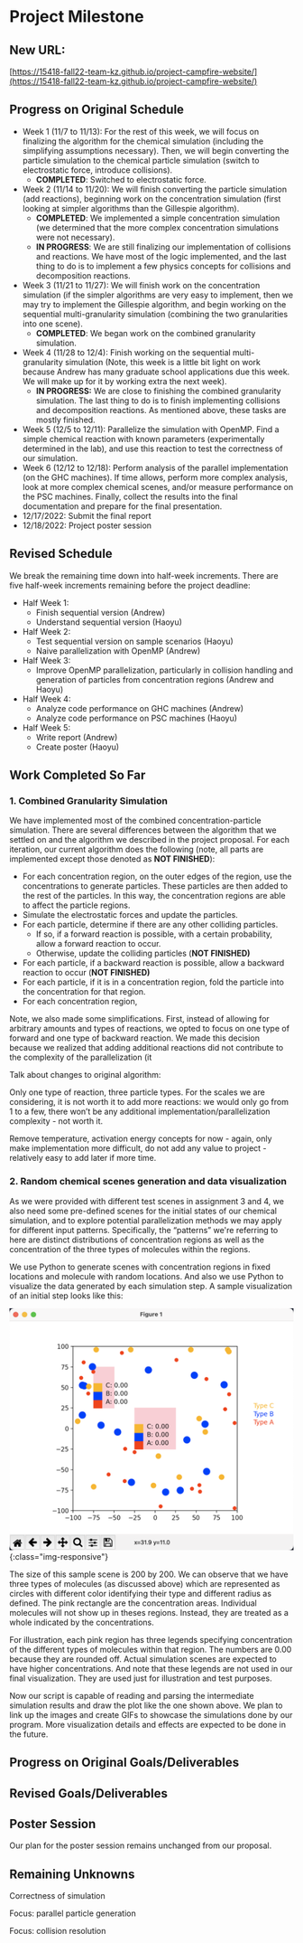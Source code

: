 # Project Milestone

## New URL:

[https://15418-fall22-team-kz.github.io/project-campfire-website/](https://15418-fall22-team-kz.github.io/project-campfire-website/)

## Progress on Original Schedule

- Week 1 (11/7 to 11/13): For the rest of this week, we will focus on finalizing the algorithm for the chemical simulation (including the simplifying assumptions necessary). Then, we will begin converting the particle simulation to the chemical particle simulation (switch to electrostatic force, introduce collisions).
    - ************COMPLETED************: Switched to electrostatic force.
- Week 2 (11/14 to 11/20): We will finish converting the particle simulation (add reactions), beginning work on the concentration simulation (first looking at simpler algorithms than the Gillespie algorithm).
    - ******************************************COMPLETED******************************************: We implemented a simple concentration simulation (we determined that the more complex concentration simulations were not necessary).
    - ************************IN PROGRESS************************: We are still finalizing our implementation of collisions and reactions. We have most of the logic implemented, and the last thing to do is to implement a few physics concepts for collisions and decomposition reactions.
- Week 3 (11/21 to 11/27): We will finish work on the concentration simulation (if the simpler algorithms are very easy to implement, then we may try to implement the Gillespie algorithm, and begin working on the sequential multi-granularity simulation (combining the two granularities into one scene).
    - ******************COMPLETED******************: We began work on the combined granularity simulation.
- Week 4 (11/28 to 12/4): Finish working on the sequential multi-granularity simulation (Note, this week is a little bit light on work because Andrew has many graduate school applications due this week. We will make up for it by working extra the next week).
    - **********************IN PROGRESS:********************** We are close to finishing the combined granularity simulation. The last thing to do is to finish implementing collisions and decomposition reactions. As mentioned above, these tasks are mostly finished.
- Week 5 (12/5 to 12/11): Parallelize the simulation with OpenMP. Find a simple chemical reaction with known parameters (experimentally determined in the lab), and use this reaction to test the correctness of our simulation.
- Week 6 (12/12 to 12/18): Perform analysis of the parallel implementation (on the GHC machines). If time allows, perform more complex analysis, look at more complex chemical scenes, and/or measure performance on the PSC machines. Finally, collect the results into the final documentation and prepare for the final presentation.
- 12/17/2022: Submit the final report
- 12/18/2022: Project poster session

## Revised Schedule

We break the remaining time down into half-week increments. There are five half-week increments remaining before the project deadline:

- Half Week 1:
    - Finish sequential version (Andrew)
    - Understand sequential version (Haoyu)
- Half Week 2:
    - Test sequential version on sample scenarios (Haoyu)
    - Naive parallelization with OpenMP (Andrew)
- Half Week 3:
    - Improve OpenMP parallelization, particularly in collision handling and generation of particles from concentration regions (Andrew and Haoyu)
- Half Week 4:
    - Analyze code performance on GHC machines (Andrew)
    - Analyze code performance on PSC machines (Haoyu)
- Half Week 5:
    - Write report (Andrew)
    - Create poster (Haoyu)

## Work Completed So Far

### 1. Combined Granularity Simulation

We have implemented most of the combined concentration-particle simulation. There are several differences between the algorithm that we settled on and the algorithm we described in the project proposal. For each iteration, our current algorithm does the following (note, all parts are implemented except those denoted as ******************************NOT FINISHED******************************):

- For each concentration region, on the outer edges of the region, use the concentrations to generate particles. These particles are then added to the rest of the particles. In this way, the concentration regions are able to affect the particle regions.
- Simulate the electrostatic forces and update the particles.
- For each particle, determine if there are any other colliding particles.
    - If so, if a forward reaction is possible, with a certain probability, allow a forward reaction to occur.
    - Otherwise, update the colliding particles (******************************NOT FINISHED)******************************
- For each particle, if a backward reaction is possible, allow a backward reaction to occur (**********************************NOT FINISHED)**********************************
- For each particle, if it is in a concentration region, fold the particle into the concentration for that region.
- For each concentration region,

Note, we also made some simplifications. First, instead of allowing for arbitrary amounts and types of reactions, we opted to focus on one type of forward and one type of backward reaction. We made this decision because we realized that adding additional reactions did not contribute to the complexity of the parallelization (it 

Talk about changes to original algorithm:

Only one type of reaction, three particle types. For the scales we are considering, it is not worth it to add more reactions: we would only go from 1 to a few, there won’t be any additional implementation/parallelization complexity - not worth it.

Remove temperature, activation energy concepts for now - again, only make implementation more difficult, do not add any value to project - relatively easy to add later if more time.

### 2. Random chemical scenes generation and data visualization

As we were provided with different test scenes in assignment 3 and 4, we also need some pre-defined scenes for the initial states of our chemical simulation, and to explore potential parallelization methods we may apply for different  input patterns. Specifically, the “patterns” we're referring to here are distinct distributions of concentration regions as well as the concentration of the three types of molecules within the regions.

We use Python to generate scenes with concentration regions in fixed locations and molecule with random locations. And also we use Python to visualize the data generated by each simulation step. A sample visualization of an initial step looks like this:

![SampleVis](/assets/images/2022-11-30/SampleVis.png){:class="img-responsive"}

The size of this sample scene is 200 by 200. We can observe that we have three types of molecules (as discussed above) which are represented as circles with different color identifying their type and different radius as defined. The pink rectangle are the concentration areas. Individual molecules will not show up in theses regions. Instead, they are treated as a whole indicated by the concentrations. 

For illustration, each pink region has three legends specifying concentration of the different types of molecules within that region. The numbers are 0.00 because they are rounded off. Actual simulation scenes are expected to have  higher concentrations. And note that these legends are not used in our final visualization. They are used just for illustration and test purposes.

Now our script is capable of reading and parsing the intermediate simulation results and draw the plot like the one shown above. We plan to link up the images and create GIFs to showcase the simulations done by our program. More visualization details and effects are expected to be done in the future.

## Progress on Original Goals/Deliverables

## Revised Goals/Deliverables

## Poster Session

Our plan for the poster session remains unchanged from our proposal.

## Remaining Unknowns

Correctness of simulation

Focus: parallel particle generation

Focus: collision resolution